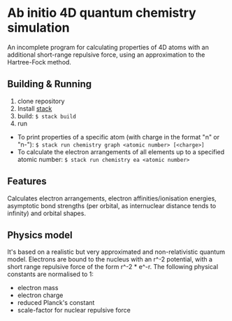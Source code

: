 # Ab initio 4D quantum chemistry simulation

An incomplete program for calculating properties of 4D atoms with an additional short-range repulsive force, using an approximation to the Hartree-Fock method.

## Building & Running

1. clone repository
2. Install [stack](https://docs.haskellstack.org/en/stable/README/)
3. build: `$ stack build`
4. run
  * To print properties of a specific atom (with charge in the format "n" or "n-"): `$ stack run chemistry graph <atomic number> [<charge>]`
  * To calculate the electron arrangements of all elements up to a specified atomic number: `$ stack run chemistry ea <atomic number>`

## Features

Calculates electron arrangements, electron affinities/ionisation energies, asymptotic bond strengths (per orbital, as internuclear distance tends to infinity) and orbital shapes.

## Physics model

It's based on a realistic but very approximated and non-relativistic quantum model. Electrons are bound to the nucleus with an r^-2 potential, with a short range repulsive force of the form r^-2 * e^-r. The following physical constants are normalised to 1:

  * electron mass
  * electron charge
  * reduced Planck's constant
  * scale-factor for nuclear repulsive force

